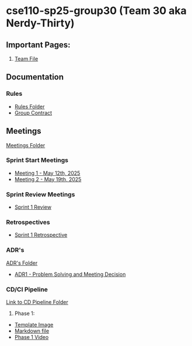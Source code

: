 ﻿# cse110-sp25-group30 (Team 30 aka Nerdy-Thirty)

## Important Pages:
1. [Team File](admin/team.md)

## Documentation

### Rules
- [Rules Folder](https://github.com/cse110-sp25-group30/cse110-sp25-group30/tree/main/admin/misc)
- [Group Contract](https://github.com/cse110-sp25-group30/cse110-sp25-group30/blob/main/admin/misc/rules.md)

## Meetings
[Meetings Folder](https://github.com/cse110-sp25-group30/cse110-sp25-group30/tree/main/admin/meetings)

### Sprint Start Meetings
- [Meeting 1 - May 12th, 2025](https://github.com/cse110-sp25-group30/cse110-sp25-group30/blob/main/admin/meetings/0512-0519/051225meeting.md)
- [Meeting 2 - May 19th, 2025](https://github.com/cse110-sp25-group30/cse110-sp25-group30/blob/InvertedVoice-patch-1/admin/meetings/051925-meeting2.md)

### Sprint Review Meetings
- [Sprint 1 Review](https://github.com/cse110-sp25-group30/cse110-sp25-group30/blob/InvertedVoice-patch-2/admin/meetings/0512-0519/051825-sprint-1-review.md)

### Retrospectives
- [Sprint 1 Retrospective](https://github.com/cse110-sp25-group30/cse110-sp25-group30/blob/InvertedVoice-patch-2/admin/meetings/0512-0519/051825-retrospective.md)

### ADR's

[ADR's Folder](https://github.com/cse110-sp25-group30/cse110-sp25-group30/tree/main/specs/adrs)
- [ADR1 - Problem Solving and Meeting Decision](https://github.com/cse110-sp25-group30/cse110-sp25-group30/blob/main/specs/adrs/051125-ProblemSolvingandMeetingsDecisions.md)

### CD/CI Pipeline

[Link to CD Pipeline Folder](https://github.com/cse110-sp25-group30/cse110-sp25-group30/tree/main/admin/cipipeline)
1. Phase 1:
- [Template Image](https://github.com/cse110-sp25-group30/cse110-sp25-group30/blob/InvertedVoice-patch-1/admin/cipipeline/phase1.png)
- [Markdown file](https://github.com/cse110-sp25-group30/cse110-sp25-group30/blob/main/admin/cipipeline/phase1.md)
- [Phase 1 Video](https://github.com/cse110-sp25-group30/cse110-sp25-group30/blob/main/admin/cipipeline/phase1.mp4)

